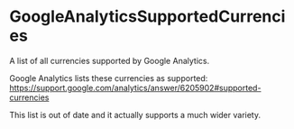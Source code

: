 # GoogleAnalyticsSupportedCurrencies
A list of all currencies supported by Google Analytics.

Google Analytics lists these currencies as supported:
https://support.google.com/analytics/answer/6205902#supported-currencies

This list is out of date and it actually supports a much wider variety.
